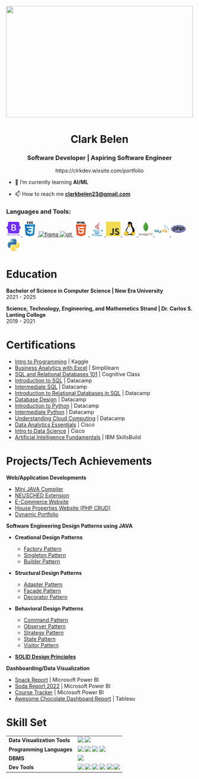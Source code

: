 <div align="center">
  <img src="https://user-images.githubusercontent.com/74038190/213866269-5d00981c-7c98-46d7-8a8e-16f462f15227.gif" width="100%" height="300">
</div>

<h1 align="center">Clark Belen</h1>
<h3 align="center">Software Developer | Aspiring Software Engineer</h3>

<p align="center">https://clrkdev.wixsite.com/portfolio</>

- 🌱 I’m currently learning **AI/ML**

- 📫 How to reach me **clarkbelen23@gmail.com**


<h3 align="left">Languages and Tools:</h3>
<p align="left"> <a href="https://getbootstrap.com" target="_blank" rel="noreferrer"> <img src="https://raw.githubusercontent.com/devicons/devicon/master/icons/bootstrap/bootstrap-plain-wordmark.svg" alt="bootstrap" width="40" height="40"/> </a> <a href="https://www.w3schools.com/css/" target="_blank" rel="noreferrer"> <img src="https://raw.githubusercontent.com/devicons/devicon/master/icons/css3/css3-original-wordmark.svg" alt="css3" width="40" height="40"/> </a><a href="https://www.figma.com/" target="_blank" rel="noreferrer"> <img src="https://www.vectorlogo.zone/logos/figma/figma-icon.svg" alt="figma" width="40" height="40"/> </a> <a href="https://git-scm.com/" target="_blank" rel="noreferrer"> <img src="https://www.vectorlogo.zone/logos/git-scm/git-scm-icon.svg" alt="git" width="40" height="40"/> </a> <a href="https://www.w3.org/html/" target="_blank" rel="noreferrer"> <img src="https://raw.githubusercontent.com/devicons/devicon/master/icons/html5/html5-original-wordmark.svg" alt="html5" width="40" height="40"/> </a> <a href="https://www.java.com" target="_blank" rel="noreferrer"> <img src="https://raw.githubusercontent.com/devicons/devicon/master/icons/java/java-original.svg" alt="java" width="40" height="40"/> </a> <a href="https://developer.mozilla.org/en-US/docs/Web/JavaScript" target="_blank" rel="noreferrer"> <img src="https://raw.githubusercontent.com/devicons/devicon/master/icons/javascript/javascript-original.svg" alt="javascript" width="40" height="40"/> </a> <a href="https://www.linux.org/" target="_blank" rel="noreferrer"> <img src="https://raw.githubusercontent.com/devicons/devicon/master/icons/linux/linux-original.svg" alt="linux" width="40" height="40"/> </a> <a href="https://www.mongodb.com/" target="_blank" rel="noreferrer"> <img src="https://raw.githubusercontent.com/devicons/devicon/master/icons/mongodb/mongodb-original-wordmark.svg" alt="mongodb" width="40" height="40"/> </a> <a href="https://www.mysql.com/" target="_blank" rel="noreferrer"> <img src="https://raw.githubusercontent.com/devicons/devicon/master/icons/mysql/mysql-original-wordmark.svg" alt="mysql" width="40" height="40"/> </a> <a href="https://www.php.net" target="_blank" rel="noreferrer"> <img src="https://raw.githubusercontent.com/devicons/devicon/master/icons/php/php-original.svg" alt="php" width="40" height="40"/> </a> <a href="https://www.python.org" target="_blank" rel="noreferrer"> <img src="https://raw.githubusercontent.com/devicons/devicon/master/icons/python/python-original.svg" alt="python" width="40" height="40"/> </a>  </p>

# Education
<p align="left"> 
  <b>Bachelor of Science in Computer Science | New Era University</b><br>
  2021 - 2025<br>
</p>
<p align="left"> 
  <b>Science, Technology, Engineering, and Mathemetics Strand | Dr. Carlos S. Lanting College</b><br>
  2019 - 2021<br>
</p>

# Certifications
- [Intro to Programming](https://www.kaggle.com/learn/certification/clarkbelen/intro-to-programming) | Kaggle
- [Business Analytics with Excel](https://simpli-web.app.link/e/tEUkbuCRhFb) | Simplilearn
- [SQL and Relational Databases 101](https://courses.cognitiveclass.ai/certificates/cfcab937233942c2a0d1506e048d74ae) | Cognitive Class
- [Introduction to SQL](https://www.datacamp.com/statement-of-accomplishment/course/326cbffc321c6ffb13e06e7489d788e39dd2b5dc?raw=1) | Datacamp
- [Intermediate SQL](https://www.datacamp.com/statement-of-accomplishment/course/a8f1bb017e27172d427400117a01fecdf83156cd?raw=1) | Datacamp
- [Introduction to Relational Databases in SQL](https://www.datacamp.com/statement-of-accomplishment/course/4975acd50b96fe47cc82902480ac90b50918bddf?raw=1) | Datacamp
- [Database Design](https://www.datacamp.com/statement-of-accomplishment/course/38fa3779d8505c6c1556068713bc37ac014a3681?raw=1) | Datacamp
- [Introduction to Python](https://www.datacamp.com/statement-of-accomplishment/course/3d6ae72420f3d7387f5f749676e7b6c562791578?raw=1) | Datacamp
- [Intermediate Python](https://www.datacamp.com/statement-of-accomplishment/course/7d7daf16f1323c1d09e028a65f09e0bd9ab0bbac?raw=1) | Datacamp
- [Understanding Cloud Computing](https://www.datacamp.com/statement-of-accomplishment/course/343d93338e59bb82720d7a14f911024df0daad04?raw=1) | Datacamp
- [Data Analytics Essentials](https://www.credly.com/badges/0f6655a2-e39c-47b1-842e-53657e55dbab/public_url) | Cisco
- [Intro to Data Science](https://www.credly.com/badges/ea8c29ea-3eba-4479-be39-eba936983b42/public_url) | Cisco
- [Artificial Intelligence Fundamentals](https://www.credly.com/badges/fb63b3e6-c3d9-490b-a38d-13534cb9ec03/public_url) | IBM SkillsBuild

# Projects/Tech Achievements
**Web/Application Developments**
- [Mini JAVA Compiler](https://github.com/ClarkBelen/MINI-JAVA-COMPILER)
- [NEUSCHED Extension](https://github.com/ClarkBelen/NEUSCHED-Extension-Pack)
- [E-Commerce Website](http://urban-soles.infinityfreeapp.com/?i=1)
- [House Properties Website (PHP CRUD)](https://github.com/ClarkBelen/PHP-CRUD_House-Properties/blob/main/README.md)
- [Dynamic Portfolio](http://clarkbelen-portfolio.great-site.net/)

**Software Engineering Design Patterns using JAVA**
- **Creational Design Patterns**
  - [Factory Pattern](https://github.com/ClarkBelen/factoryPattern)
  - [Singleton Pattern](https://github.com/ClarkBelen/singletonPattern)
  - [Builder Pattern](https://github.com/ClarkBelen/builderPattern)
   
- **Structural Design Patterns**
  - [Adapter Pattern](https://github.com/ClarkBelen/adapterPattern)
  - [Facade Pattern](https://github.com/ClarkBelen/facadePattern)
  - [Decorator Pattern](https://github.com/ClarkBelen/decoratorPattern)

- **Behavioral Design Patterns**
  - [Command Pattern](https://github.com/ClarkBelen/commandPattern)
  - [Observer Pattern](https://github.com/ClarkBelen/observerPattern)
  - [Strategy Pattern](https://github.com/ClarkBelen/strategyPattern)
  - [State Pattern](https://github.com/ClarkBelen/statePattern)
  - [Visitor Pattern](https://github.com/ClarkBelen/visitorPattern)

- **[SOLID Design Principles](https://github.com/ClarkBelen/SOLID-with-Design-Pattern)**

 **Dashboarding/Data Visualization**
- [Snack Report](https://app.powerbi.com/view?r=eyJrIjoiNzBjZjUyYzItMDQ1Zi00MmU0LThhMmEtNDNjYTY4ZTA1MjczIiwidCI6IjViM2ExYjdlLThiMjctNDg2NS1iNGNhLThmNmRkM2VhNmI4NiIsImMiOjEwfQ%3D%3D) | Microsoft Power BI
- [Soda Report 2022](https://app.powerbi.com/view?r=eyJrIjoiMWYxZDU2ZWEtNDIxMy00NDkwLTgwZGItZWEyY2JmMWU4ZThlIiwidCI6IjIyM2U0YWM4LTM3YjYtNGQ2Yi1hMjViLWJjNDBiZGEyMjU5NiIsImMiOjEwfQ%3D%3D) | Microsoft Power BI
- [Course Tracker](https://app.powerbi.com/view?r=eyJrIjoiYmE2NjFjOGEtMTU4My00NWExLTkxMWUtNDllYjE2NWQ4OGQ0IiwidCI6IjViM2ExYjdlLThiMjctNDg2NS1iNGNhLThmNmRkM2VhNmI4NiIsImMiOjEwfQ%3D%3D&pageName=1ed59ea7bd9a0cc55216) | Microsoft Power BI
- [Awesome Chocolate Dashboard Report](https://public.tableau.com/views/AwesomeChocolateDashboardReport_17155947567460/Dashboard1?:language=en-US&:sid=&:redirect=auth&:display_count=n&:origin=viz_share_link) | Tableau

# Skill Set
  <table>
    <tr>
      <td><strong>Data Visualization Tools</strong></td>
      <td>
        <a href="https://powerbi.microsoft.com/"><img src="https://img.shields.io/badge/PowerBI-F2C811?style=for-the-badge&logo=power-bi&logoColor=black"/></a>
        <a href="https://www.tableau.com/"><img src="https://img.shields.io/badge/Tableau-E97627?style=for-the-badge&logo=tableau&logoColor=white"/></a>
      </td>
    </tr>
    <tr>
      <td><strong>Programming Languages</strong></td>
      <td>
        <a href="https://www.java.com/"><img src="https://img.shields.io/badge/Java-007396?style=for-the-badge&logo=java&logoColor=white"/></a>
        <a href="https://developer.mozilla.org/en-US/docs/Web/JavaScript"><img src="https://img.shields.io/badge/JavaScript-F7DF1E?style=for-the-badge&logo=javascript&logoColor=black"/></a>
        <a href="https://www.php.net/"><img src="https://img.shields.io/badge/PHP-777BB4?style=for-the-badge&logo=php&logoColor=white"/></a>
        <a href="https://www.python.org/"><img src="https://img.shields.io/badge/Python-3776AB?style=for-the-badge&logo=python&logoColor=white"/></a>
      </td>
    </tr>
    <tr>
      <td><strong>DBMS</strong></td>
      <td>
        <a href="https://www.ibm.com/products/db2"><img src="https://img.shields.io/badge/DB2-0033A0?style=for-the-badge&logo=ibm&logoColor=white"/></a>
      </td>
    </tr>
    <tr>
      <td><strong>Dev Tools</strong></td>
      <td>
        <a href="https://lucidchart.com/"><img src="https://img.shields.io/badge/Lucidchart-FC9E4F?style=for-the-badge&logo=lucidchart&logoColor=black"/></a>
        <a href="https://community.jaspersoft.com/"><img src="https://img.shields.io/badge/JasperSoft-007396?style=for-the-badge&logo=java&logoColor=white"/></a>
        <a href="https://www.eclipse.org/"><img src="https://img.shields.io/badge/Eclipse-2C2255?style=for-the-badge&logo=eclipse&logoColor=white"/></a>
        <a href="https://www.jetbrains.com/idea/"><img src="https://img.shields.io/badge/IntelliJ_IDEA-000000.svg?style=for-the-badge&logo=intellij-idea&logoColor=white"/></a>
        <a href="https://code.visualstudio.com/"><img src="https://img.shields.io/badge/VS%20Code-007ACC?style=for-the-badge&logo=visual-studio-code&logoColor=white"/></a>
        <a href="https://github.com/"><img src="https://img.shields.io/badge/GitHub-181717?style=for-the-badge&logo=github&logoColor=white"/></a>
      </td>
    </tr>
  </table>

